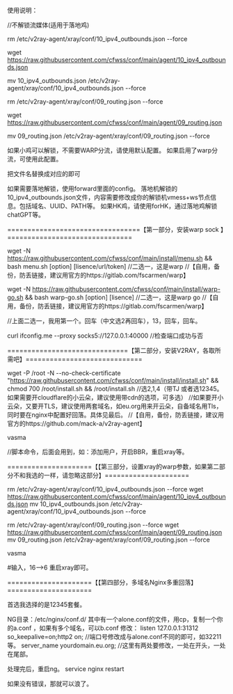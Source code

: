使用说明：

//不解锁流媒体(适用于落地鸡)

rm /etc/v2ray-agent/xray/conf/10_ipv4_outbounds.json --force

wget https://raw.githubusercontent.com/cfwss/conf/main/agent/10_ipv4_outbounds.json

mv 10_ipv4_outbounds.json  /etc/v2ray-agent/xray/conf/10_ipv4_outbounds.json --force


rm /etc/v2ray-agent/xray/conf/09_routing.json --force

wget https://raw.githubusercontent.com/cfwss/conf/main/agent/09_routing.json

mv 09_routing.json   /etc/v2ray-agent/xray/conf/09_routing.json --force


如果小鸡可以解锁，不需要WARP分流，请使用默认配置。
如果启用了warp分流，可使用此配置。

把文件名替换成对应的即可

如果需要落地解锁，使用forward里面的config。
落地机解锁的10_ipv4_outbounds.json文件，内容需要修改成你的解锁机vmess+ws节点信息。包括域名、UUID、PATH等。
如果HK鸡，请使用forHK，通过落地鸡解锁chatGPT等。

=================================【第一部分，安装warp sock 】===============================

wget -N https://raw.githubusercontent.com/cfwss/conf/main/install/menu.sh  && bash menu.sh [option] [lisence/url/token]
//二选一，这是warp 
//【自用，备份，防丢链接，建议用官方的https://gitlab.com/fscarmen/warp】

wget -N https://raw.githubusercontent.com/cfwss/conf/main/install/warp-go.sh && bash warp-go.sh [option] [lisence]
//二选一，这是warp go
//【自用，备份，防丢链接，建议用官方的https://gitlab.com/fscarmen/warp】

//上面二选一，我用第一个。回车（中文选2再回车），13，回车，回车。

curl ifconfig.me --proxy socks5://127.0.0.1:40000
//检查端口成功与否

==============================【第二部分，安装V2RAY，各取所需吧】=============================

wget -P /root -N --no-check-certificate "https://raw.githubusercontent.com/cfwss/conf/main/install/install.sh" && chmod 700 /root/install.sh && /root/install.sh
//选2,1,4（带TJ 或者选12345。如果需要开cloudflare的小云朵，建议使用带cdn的选项，可多选）
//如果要开小云朵，又要开TLS，建议使用两套域名，如eu.org用来开云朵，自备域名用Tls，同时要在nginx中配置好回落。具体见最后。
//【自用，备份，防丢链接，建议用官方的https://github.com/mack-a/v2ray-agent】


  vasma

//脚本命令，后面会用到，如：添加用户，开启BBR，重启xray等。

=====================【【第三部分，设置xray的warp参数，如果第二部分不和我选的一样，请忽略这部分】=====================

rm /etc/v2ray-agent/xray/conf/10_ipv4_outbounds.json --force
wget https://raw.githubusercontent.com/cfwss/conf/main/agent/10_ipv4_outbounds.json
mv 10_ipv4_outbounds.json  /etc/v2ray-agent/xray/conf/10_ipv4_outbounds.json --force

rm /etc/v2ray-agent/xray/conf/09_routing.json --force
wget https://raw.githubusercontent.com/cfwss/conf/main/agent/09_routing.json
mv 09_routing.json   /etc/v2ray-agent/xray/conf/09_routing.json --force

vasma

#输入，16-->6 重启xray即可。


=====================【【第四部分，多域名Nginx多重回落】=====================

首选我选择的是12345套餐。

NG目录：/etc/nginx/conf.d/
其中有一个alone.conf的文件，用cp，复制一个你的a.conf ，如果有多个域名，可以b.conf 
修改：
	listen 127.0.0.1:31312 so_keepalive=on;http2 on;  //端口号修改成与alone.conf不同的即可，如32211等。
	server_name yourdomain.eu.org;  //这里有两处要修改，一处在开头，一处在尾部。
 

处理完后，重启ng。
service nginx restart

如果没有错误，那就可以浪了。
